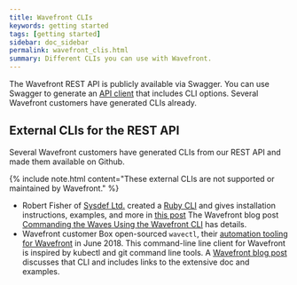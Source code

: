 ```yaml
---
title: Wavefront CLIs
keywords: getting started
tags: [getting started]
sidebar: doc_sidebar
permalink: wavefront_clis.html
summary: Different CLIs you can use with Wavefront.
---
```



The Wavefront REST API is publicly available via Swagger. You can use Swagger to generate an [API client](wavefront_api.html#generate-an-api-client-using-swagger) that includes CLI options. Several Wavefront customers have generated CLIs already.


## External CLIs for the REST API

Several Wavefront customers have generated CLIs from our REST API and made them available on Github.

{% include note.html content="These external CLIs are not supported or maintained by Wavefront." %}

* Robert Fisher of [Sysdef Ltd.](https://sysdef.xyz.com) created a [Ruby CLI](https://github.com/snltd/wavefront-cli) and gives installation instructions, examples, and more in [this post](https://sysdef.xyz/post/2017-07-26-wavefront-cli)
  The Wavefront blog post [Commanding the Waves Using the Wavefront CLI](https://tanzu.vmware.com/content/vmware-tanzu-observability-blog/commanding-the-waves-using-the-wavefront-cli) has details.
* Wavefront customer Box open-sourced `wavectl`, their [automation tooling for Wavefront](https://tanzu.vmware.com/content/vmware-tanzu-observability-blog/new-automation-tooling-for-wavefront-gets-boxed-up-by-box) in June 2018. This command-line line client for Wavefront is inspired by kubectl and git command line tools. A [Wavefront blog post]() discusses that CLI and includes links to the extensive doc and examples.
